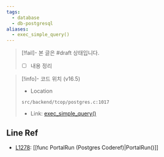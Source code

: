 ```yaml
---
tags:
  - database
  - db-postgresql
aliases:
  - exec_simple_query()
---
```

> [!fail]- 본 글은 #draft 상태입니다.
> - [ ] 내용 정리

> [!info]- 코드 위치 (v16.5)
> - Location
> ```
> src/backend/tcop/postgres.c:1017
> ```
> - Link: [exec_simple_query()](https://github.com/postgres/postgres/blob/REL_16_5/src/backend/tcop/postgres.c#L1011-L1387)

## Line Ref

- [L1278](https://github.com/postgres/postgres/blob/REL_16_5/src/backend/tcop/postgres.c#L1278): [[func PortalRun (Postgres Coderef)|PortalRun()]]